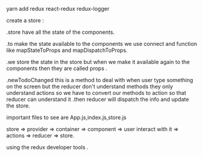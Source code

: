 yarn add redux react-redux redux-logger


create a store : 

.store have all the state of the components.

.to make the state available to the components we use 
 connect and function like mapStateToProps and mapDispatchToProps.

.we store the state in the store but when we make it available again to the  components then they are called props .

.newTodoChanged this is a method to deal with when user type something on the screen but the reducer don't understand methods they only understand actions 
so we have to convert our methods to action so that reducer can understand it .then reducer will dispatch the info and update the store.



important files to see are App.js,index.js,store.js


store => provider => container => component => user interact with it  => actions => reducer => store.


using the redux developer tools .